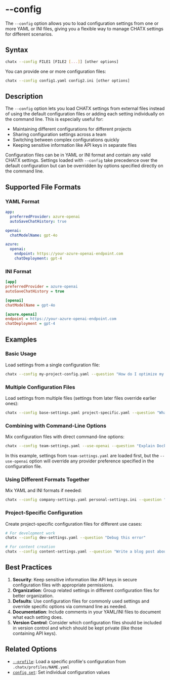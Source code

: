 # --config

The `--config` option allows you to load configuration settings from one or more YAML or INI files, giving you a flexible way to manage CHATX settings for different scenarios.

## Syntax

```bash
chatx --config FILE1 [FILE2 [...]] [other options]
```

You can provide one or more configuration files:

```bash
chatx --config config1.yaml config2.ini [other options]
```

## Description

The `--config` option lets you load CHATX settings from external files instead of using the default configuration files or adding each setting individually on the command line. This is especially useful for:

- Maintaining different configurations for different projects
- Sharing configuration settings across a team
- Switching between complex configurations quickly
- Keeping sensitive information like API keys in separate files

Configuration files can be in YAML or INI format and contain any valid CHATX settings. Settings loaded with `--config` take precedence over the default configuration but can be overridden by options specified directly on the command line.

## Supported File Formats

### YAML Format

```yaml
app:
  preferredProvider: azure-openai
  autoSaveChatHistory: true

openai:
  chatModelName: gpt-4o

azure:
  openai:
    endpoint: https://your-azure-openai-endpoint.com
    chatDeployment: gpt-4
```

### INI Format

```ini
[app]
preferredProvider = azure-openai
autoSaveChatHistory = true

[openai]
chatModelName = gpt-4o

[azure.openai]
endpoint = https://your-azure-openai-endpoint.com
chatDeployment = gpt-4
```

## Examples

### Basic Usage

Load settings from a single configuration file:

```bash
chatx --config my-project-config.yaml --question "How do I optimize my code?"
```

### Multiple Configuration Files

Load settings from multiple files (settings from later files override earlier ones):

```bash
chatx --config base-settings.yaml project-specific.yaml --question "What's new in Python 3.11?"
```

### Combining with Command-Line Options

Mix configuration files with direct command-line options:

```bash
chatx --config team-settings.yaml --use-openai --question "Explain Docker containers"
```

In this example, settings from `team-settings.yaml` are loaded first, but the `--use-openai` option will override any provider preference specified in the configuration file.

### Using Different Formats Together

Mix YAML and INI formats if needed:

```bash
chatx --config company-settings.yaml personal-settings.ini --question "Summarize this meeting"
```

### Project-Specific Configuration

Create project-specific configuration files for different use cases:

```bash
# For development work
chatx --config dev-settings.yaml --question "Debug this error"

# For content creation
chatx --config content-settings.yaml --question "Write a blog post about AI"
```

## Best Practices

1. **Security**: Keep sensitive information like API keys in secure configuration files with appropriate permissions.
2. **Organization**: Group related settings in different configuration files for better organization.
3. **Defaults**: Use configuration files for commonly used settings and override specific options via command line as needed.
4. **Documentation**: Include comments in your YAML/INI files to document what each setting does.
5. **Version Control**: Consider which configuration files should be included in version control and which should be kept private (like those containing API keys).

## Related Options

- [`--profile`](profile.md): Load a specific profile's configuration from `.chatx/profiles/NAME.yaml`
- [`config set`](../config/set.md): Set individual configuration values
